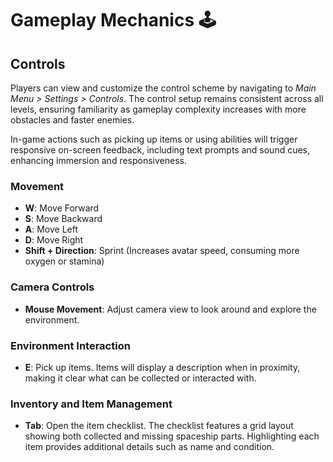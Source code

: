 # Gameplay Mechanics :joystick:

## Controls
Players can view and customize the control scheme by navigating to *Main Menu > Settings > Controls*. The control setup remains consistent across all levels, ensuring familiarity as gameplay complexity increases with more obstacles and faster enemies.

In-game actions such as picking up items or using abilities will trigger responsive on-screen feedback, including text prompts and sound cues, enhancing immersion and responsiveness.

### Movement
- **W**: Move Forward
- **S**: Move Backward
- **A**: Move Left
- **D**: Move Right
- **Shift + Direction**: Sprint (Increases avatar speed, consuming more oxygen or stamina)

### Camera Controls
- **Mouse Movement**: Adjust camera view to look around and explore the environment.

### Environment Interaction
- **E**: Pick up items. Items will display a description when in proximity, making it clear what can be collected or interacted with.

### Inventory and Item Management
- **Tab**: Open the item checklist. The checklist features a grid layout showing both collected and missing spaceship parts. Highlighting each item provides additional details such as name and condition.
